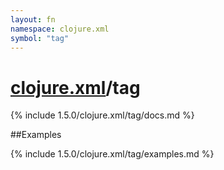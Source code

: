```yaml
---
layout: fn
namespace: clojure.xml
symbol: "tag"
---
```


# [clojure.xml](../)/tag

{% include 1.5.0/clojure.xml/tag/docs.md %}

##Examples

{% include 1.5.0/clojure.xml/tag/examples.md %}

